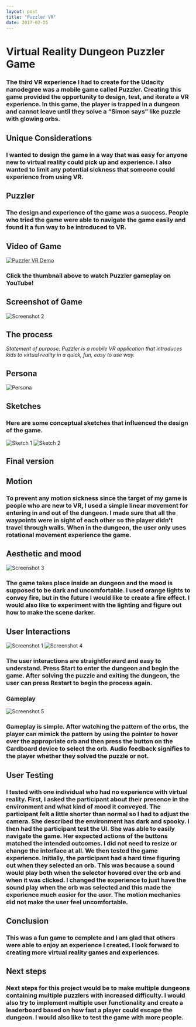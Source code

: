 ```yaml
---
layout: post
title: "Puzzler VR"
date: 2017-02-25
---
```


# Virtual Reality Dungeon Puzzler Game

### The third VR experience I had to create for the Udacity nanodegree was a mobile game called Puzzler. Creating this game provided the opportunity to design, test, and iterate a VR experience. In this game, the player is trapped in a dungeon and cannot leave until they solve a “Simon says” like puzzle with glowing orbs.

## Unique Considerations
### I wanted to design the game in a way that was easy for anyone new to virtual reality could pick up and experience. I also wanted to limit any potential sickness that someone could experience from using VR. 

## Puzzler
### The design and experience of the game was a success. People who tried the game were able to navigate the game easily and found it a fun way to be introduced to VR.


## Video of Game
[![Puzzler VR Demo](https://img.youtube.com/vi/I3_zIaBfEe4/0.jpg)](https://www.youtube.com/watch?v=I3_zIaBfEe4-Y "Puzzler VR Demo")
### Click the thumbnail above to watch Puzzler gameplay on YouTube!


## Screenshot of Game
![Screenshot 2](http://themadresearcher.com/images/Screenshot_2.png) 


## The process

*Statement of purpose: Puzzler is a mobile VR application that introduces kids to virtual reality in a quick, fun, easy to use way.*

## Persona
![Persona](http://themadresearcher.com/images/Persona.png) 
 

## Sketches


### Here are some conceptual sketches that influenced the design of the game.
![Sketch 1](http://themadresearcher.com/images/Sketch1.jpg) 
![Sketch 2](http://themadresearcher.com/images/Sketch2.jpg) 

## Final version 

## Motion

### To prevent any motion sickness since the target of my game is people who are new to VR, I used a simple linear movement for entering in and out of the dungeon. I made sure that all the waypoints were in sight of each other so the player didn't travel through walls. When in the dungeon, the user only uses rotational movement experience the game.

## Aesthetic and mood
![Screenshot 3](http://themadresearcher.com/images/Screenshot_3.png) 

### The game takes place inside an dungeon and the mood is supposed to be dark and uncomfortable. I used orange lights to convey fire, but in the future I would like to create a fire effect. I would also like to experiment with the lighting and figure out how to make the scene darker.

## User Interactions
![Screenshot 1](http://themadresearcher.com/images/Screenshot_1.png)
![Screenshot 4](http://themadresearcher.com/images/Screenshot_4.png) 

### The user interactions are straightforward and easy to understand. Press Start to enter the dungeon and begin the game. After solving the puzzle and exiting the dungeon, the user can press Restart to begin the process again.

### Gameplay 
![Screenshot 5](http://themadresearcher.com/images/Screenshot_5.png) 

### Gameplay is simple. After watching the pattern of the orbs, the player can mimick the pattern by using the pointer to hover over the appropriate orb and then press the button on the Cardboard device to select the orb. Audio feedback signifies to the player whether they solved the puzzle or not.


## User Testing

### I tested with one individual who had no experience with virtual reality. First, I asked the participant about their presence in the environment and what kind of mood it conveyed. The participant felt a little shorter than normal so I had to adjust the camera. She described the environment has dark and spooky. I then had the participant test the UI. She was able to easily navigate the game. Her expected actions of the buttons matched the intended outcomes. I did not need to resize or change the interface at all. We then tested the game experience. Initially, the participant had a hard time figuring out when they selected an orb. This was because a sound would play both when the selector hovered over the orb and when it was clicked. I changed the experience to just have the sound play when the orb was selected and this made the experience much easier for the user. The motion mechanics did not make the user feel uncomfortable.


## Conclusion

### This was a fun game to complete and I am glad that others were able to enjoy an experience I created. I look forward to creating more virtual reality games and experiences.


## Next steps

### Next steps for this project would be to make multiple dungeons containing multiple puzzlers with increased difficulty. I would also try to implement multiple user functionality and create a leaderboard based on how fast a player could escape the dungeon. I would also like to test the game with more people.
